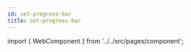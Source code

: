```yaml
---
id: set-progress-bar
title: set-progress-bar
---
```



import { WebComponent } from '../../src/pages/component';

<WebComponent tag="set-progress-bar"/>
